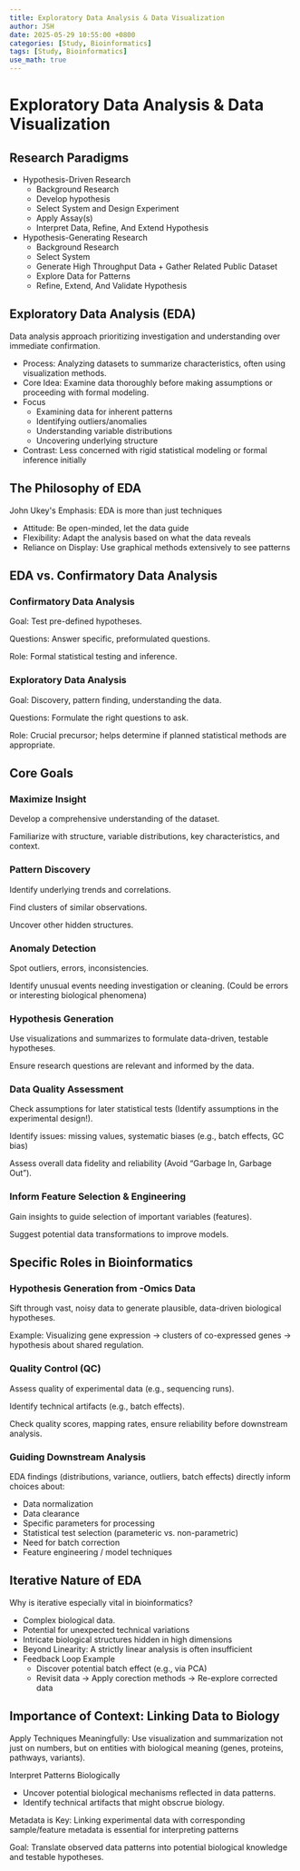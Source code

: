 ```yaml
---
title: Exploratory Data Analysis & Data Visualization
author: JSH
date: 2025-05-29 10:55:00 +0800
categories: [Study, Bioinformatics]
tags: [Study, Bioinformatics]
use_math: true
---
```


# Exploratory Data Analysis & Data Visualization

## Research Paradigms
* Hypothesis-Driven Research
  * Background Research
  * Develop hypothesis
  * Select System and Design Experiment
  * Apply Assay(s)
  * Interpret Data, Refine, And Extend Hypothesis
* Hypothesis-Generating Research
  * Background Research
  * Select System
  * Generate High Throughput Data + Gather Related Public Dataset
  * Explore Data for Patterns
  * Refine, Extend, And Validate Hypothesis

## Exploratory Data Analysis (EDA)
Data analysis approach prioritizing investigation and understanding over immediate confirmation.

* Process: Analyzing datasets to summarize characteristics, often using visualization methods.
* Core Idea: Examine data thoroughly before making assumptions or proceeding with formal modeling.
* Focus
  * Examining data for inherent patterns
  * Identifying outliers/anomalies
  * Understanding variable distributions
  * Uncovering underlying structure
* Contrast: Less concerned with rigid statistical modeling or formal inference initially

## The Philosophy of EDA
John Ukey's Emphasis: EDA is more than just techniques

* Attitude: Be open-minded, let the data guide
* Flexibility: Adapt the analysis based on what the data reveals
* Reliance on Display: Use graphical methods extensively to see patterns

## EDA vs. Confirmatory Data Analysis
### Confirmatory Data Analysis
Goal: Test pre-defined hypotheses.

Questions: Answer specific, preformulated questions.

Role: Formal statistical testing and inference.

### Exploratory Data Analysis
Goal: Discovery, pattern finding, understanding the data.

Questions: Formulate the right questions to ask.

Role: Crucial precursor; helps determine if planned statistical methods are appropriate.

## Core Goals
### Maximize Insight
Develop a comprehensive understanding of the dataset.

Familiarize with structure, variable distributions, key characteristics, and context.

### Pattern Discovery
Identify underlying trends and correlations.

Find clusters of similar observations.

Uncover other hidden structures.

### Anomaly Detection
Spot outliers, errors, inconsistencies.

Identify unusual events needing investigation or cleaning.
(Could be errors or interesting biological phenomena)

### Hypothesis Generation
Use visualizations and summarizes to formulate data-driven, testable hypotheses.

Ensure research questions are relevant and informed by the data.

### Data Quality Assessment
Check assumptions for later statistical tests (Identify assumptions in the experimental design!).

Identify issues: missing values, systematic biases (e.g., batch effects, GC bias)

Assess overall data fidelity and reliability (Avoid “Garbage In, Garbage Out”).

### Inform Feature Selection & Engineering
Gain insights to guide selection of important variables (features).

Suggest potential data transformations to improve models.

## Specific Roles in Bioinformatics
### Hypothesis Generation from -Omics Data
Sift through vast, noisy data to generate plausible, data-driven biological hypotheses.

Example: Visualizing gene expression → clusters of co-expressed genes → hypothesis about shared regulation.

### Quality Control (QC)
Assess quality of experimental data (e.g., sequencing runs).

Identify technical artifacts (e.g., batch effects).

Check quality scores, mapping rates, ensure reliability before downstream analysis.

### Guiding Downstream Analysis
EDA findings (distributions, variance, outliers, batch effects) directly inform choices about: 
* Data normalization
* Data clearance
* Specific parameters for processing
* Statistical test selection (parameteric vs. non-parametric)
* Need for batch correction
* Feature engineering / model techniques

## Iterative Nature of EDA
Why is iterative especially vital in bioinformatics?
* Complex biological data.
* Potential for unexpected technical variations
* Intricate biological structures hidden in high dimensions
* Beyond Linearity: A strictly linear analysis is often insufficient
* Feedback Loop Example
  * Discover potential batch effect (e.g., via PCA)
  * Revisit data → Apply corection methods → Re-explore corrected data

## Importance of Context: Linking Data to Biology
Apply Techniques Meaningfully: Use visualization and summarization not just on numbers, but on entities with biological meaning (genes, proteins, pathways, variants).

Interpret Patterns Biologically
* Uncover potential biological mechanisms reflected in data patterns.
* Identify technical artifacts that might obscrue biology.

Metadata is Key: Linking experimental data with corresponding sample/feature metadata is essential for interpreting patterns

Goal: Translate observed data patterns into potential biological knowledge and testable hypotheses.








